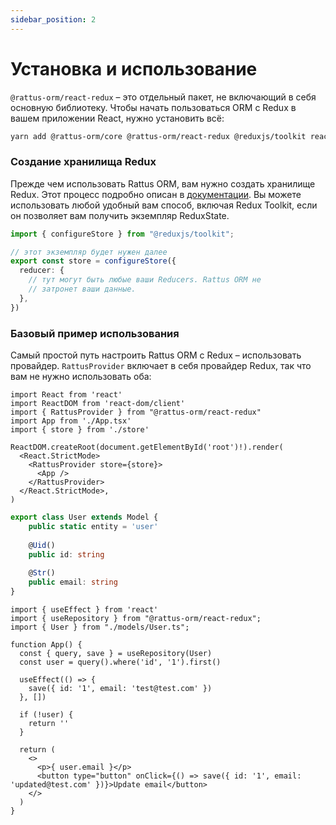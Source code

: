 ```yaml
---
sidebar_position: 2
---
```


# Установка и использование

`@rattus-orm/react-redux` – это отдельный пакет, не включающий в себя основную библиотеку. Чтобы начать
пользоваться ORM с Redux в вашем приложении React, нужно установить всё:
```bash
yarn add @rattus-orm/core @rattus-orm/react-redux @reduxjs/toolkit react-redux
```

### Создание хранилища Redux
Прежде чем использовать Rattus ORM, вам нужно создать хранилище Redux. Этот процесс подробно
описан в [документации](https://redux.js.org/introduction/getting-started). Вы можете использовать
любой удобный вам способ, включая Redux Toolkit, если он позволяет вам получить экземпляр ReduxState.

```typescript
import { configureStore } from "@reduxjs/toolkit";

// этот экземпляр будет нужен далее
export const store = configureStore({
  reducer: {
    // тут могут быть любые ваши Reducers. Rattus ORM не 
    // затронет ваши данные.
  },
})
```

### Базовый пример использования
Самый простой путь настроить Rattus ORM с Redux – использовать провайдер. `RattusProvider` включает 
в себя провайдер Redux, так что вам не нужно использовать оба:

```tsx title="main.tsx"
import React from 'react'
import ReactDOM from 'react-dom/client'
import { RattusProvider } from "@rattus-orm/react-redux"
import App from './App.tsx'
import { store } from './store'

ReactDOM.createRoot(document.getElementById('root')!).render(
  <React.StrictMode>
    <RattusProvider store={store}>
      <App />
    </RattusProvider>
  </React.StrictMode>,
)
```

```typescript title="models/User.ts"
export class User extends Model {
    public static entity = 'user'
    
    @Uid()
    public id: string
    
    @Str()
    public email: string
}
```

```tsx title="App.tsx"
import { useEffect } from 'react'
import { useRepository } from "@rattus-orm/react-redux";
import { User } from "./models/User.ts";

function App() {
  const { query, save } = useRepository(User)
  const user = query().where('id', '1').first()

  useEffect(() => {
    save({ id: '1', email: 'test@test.com' })
  }, [])

  if (!user) {
    return ''
  }

  return (
    <>
      <p>{ user.email }</p>
      <button type="button" onClick={() => save({ id: '1', email: 'updated@test.com' })}>Update email</button>
    </>
  )
}
```
